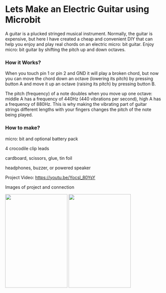 # Lets Make an Electric Guitar using Microbit

A guitar is a plucked stringed musical instrument. Normally, the guitar is expensive, but here I have created a cheap and convenient DIY that can help you enjoy and play real chords on an electric micro: bit guitar. Enjoy micro: bit guitar by shifting the pitch up and down octaves.

### How it Works?


When you touch pin 1 or pin 2 and GND it will play a broken chord, but now you can move the chord down an octave (lowering its pitch) by pressing button A and move it up an octave (raising its pitch) by pressing button B.

The pitch (frequency) of a note doubles when you move up one octave: middle A has a frequency of 440Hz (440 vibrations per second), high A has a frequency of 880Hz. This is why making the vibrating part of guitar strings different lengths with your fingers changes the pitch of the note being played.

### How to make?

micro: bit and optional battery pack

4 crocodile clip leads

cardboard, scissors, glue, tin foil

headphones, buzzer, or powered speaker

Project Video: https://youtu.be/Yocsl_80YsY


Images of project and connection

<img src="https://challengepost-s3-challengepost.netdna-ssl.com/photos/production/software_photos/001/607/710/datas/gallery.jpg" height=300 width=200>

<img src="https://challengepost-s3-challengepost.netdna-ssl.com/photos/production/software_photos/001/607/707/datas/gallery.jpg" height=300 width=200>

